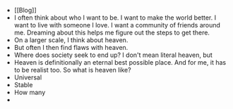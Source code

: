 - [[Blog]]
- I often think about who I want to be. I want to make the world better. I want to live with someone I love. I want a community of friends around me. Dreaming about this helps me figure out the steps to get there.
- On a larger scale, I think about heaven.
- But often I then find flaws with heaven.
- Where does society seek to end up? I don't mean literal heaven, but
- Heaven is definitionally an eternal best possible place. And for me, it has to be realist too. So what is heaven like?
- Universal
- Stable
- How many
-